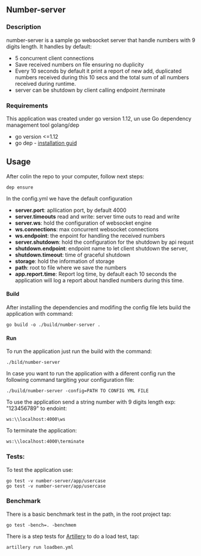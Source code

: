 ## Number-server

### Description
number-server is a sample go websocket server that handle numbers with 9 digits length.
It handles by default:
- 5 concurrent client connections
- Save received numbers on file ensuring no duplicity
- Every 10 seconds by default it print a report of new add, duplicated numbers received during this 10 secs and the total sum of all numbers received during runtime.
- server can be shutdown by client calling endpoint /terminate

### Requirements
This application was created under go version 1.12, un use Go dependency management tool golang/dep 
- go version <=1.12
- go dep - [installation guid](https://github.com/golang/dep)

## Usage
After colin the repo to your computer, follow next steps:

```
dep ensure
```

In the config.yml we have the default configuration

- **server.port**: apllication port, by default 4000
- **server.timeouts** read and write:  server time outs to read and write 
- **server.ws**: hold the configuration of websocket engine
- **ws.connections**: max concurrent websocket connections 
- **ws.endpoint**: the enpoint for handling the received numbers
- **server.shutdown**: hold the configuration for the shutdown by api requst
- **shutdown.endpoint**: endpoint name to let client shutdown the server,
- **shutdown.timeout**: time of graceful shutdown
- **storage**: hold the information of storage
- **path**: root to file where we save the numbers
- **app.report.time**: Report log time, by default each 10 seconds the application will log a report about handled numbers during this time.

#### Build
After installing the dependencies and modifing the config file lets build the application with command:

```
go build -o ./build/number-server .
```

#### Run
To run the application just run the build with the command:

```
./bild/number-server
```

In case you want to run the application with a diferent config run the following command targiting your configuration file: 
```
./build/number-server -config=PATH TO CONFIG YML FILE
```

To use the application send a string number with 9 digits length exp: "123456789" to endoint:
```
ws:\\localhost:4000\ws
```

To terminate the application:
```
ws:\\localhost:4000\terminate
```
### Tests:
To test the application use:

``` 
go test -v number-server/app/usercase
go test -v number-server/app/usercase
```
### Benchmark
There is a basic benchmark test in the path, in the root project tap:

```
go test -bench=. -benchmem
```  
There is a step tests for [Artillery](https://artillery.io/docs/getting-started/) to do a load test, tap:
```
artillery run loadben.yml 
```  

